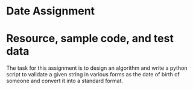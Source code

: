 # Date Assignment
# Resource, sample code, and test data


The task for this assignment is to design an algorithm and write a python script to validate a given string
in various forms as the date of birth of someone and convert it into a standard format.

